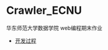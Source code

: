 # Crawler_ECNU
华东师范大学数据学院 web编程期末作业

- <a href="https://github.com/Ghostlikei/Crawler_ECNU/blob/main/log.md">开发过程</a>
